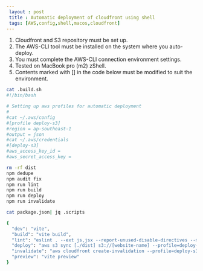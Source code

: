 ```yaml
---
 layout : post
 title : Automatic deployment of cloudfront using shell
 tags: [AWS,config,shell,macos,cloudfront]
---
```


1. Cloudfront and S3 repository must be set up.
2. The AWS-CLI tool must be installed on the system where you auto-deploy.
3. You must complete the AWS-CLI connection environment settings.
4. Tested on MacBook pro (m2) zShell.
5. Contents marked with [] in the code below must be modified to suit the environment.

```bash
cat .build.sh
#!/bin/bash

# Setting up aws profiles for automatic deployment
#
#cat ~/.aws/config
#[profile deploy-s3]
#region = ap-southeast-1
#output = json
#cat ~/.aws/credentials
#[deploy-s3]
#aws_access_key_id =
#aws_secret_access_key =

rm -rf dist
npm dedupe
npm audit fix
npm run lint
npm run build
npm run deploy
npm run invalidate
```

```bash
cat package.json| jq .scripts

{
  "dev": "vite",
  "build": "vite build",
  "lint": "eslint . --ext js,jsx --report-unused-disable-directives --max-warnings 0",
  "deploy": "aws s3 sync [./dist] s3://[website-name] --profile=deploy-s3",
  "invalidate": "aws cloudfront create-invalidation --profile=deploy-s3 --distribution-id [distribution-id] --paths /\\*",
  "preview": "vite preview"
}
```
